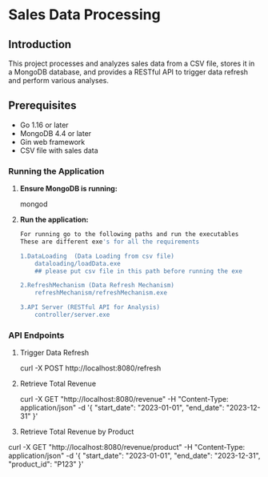# Sales Data Processing 

## Introduction

This project processes and analyzes sales data from a CSV file, stores it in a MongoDB database, and provides a RESTful API to trigger data refresh and perform various analyses.

## Prerequisites

- Go 1.16 or later
- MongoDB 4.4 or later
- Gin web framework
- CSV file with sales data 
      

### Running the Application

1. **Ensure MongoDB is running:**

    mongod

2. **Run the application:**

    ```sh
    For running go to the following paths and run the executables
    These are different exe's for all the requirements

    1.DataLoading  (Data Loading from csv file)
        dataloading/loadData.exe
        ## please put csv file in this path before running the exe
    
    2.RefreshMechanism (Data Refresh Mechanism)
        refreshMechanism/refreshMechanism.exe

    3.API Server (RESTful API for Analysis)
        controller/server.exe
   ```

### API Endpoints

1. Trigger Data Refresh

    curl -X POST http://localhost:8080/refresh

2. Retrieve Total Revenue

   curl -X GET "http://localhost:8080/revenue" -H "Content-Type: application/json" -d '{
    "start_date": "2023-01-01",
    "end_date": "2023-12-31"
     }'

3.  Retrieve Total Revenue by Product

   curl -X GET "http://localhost:8080/revenue/product" -H "Content-Type: application/json" -d '{
    "start_date": "2023-01-01",
    "end_date": "2023-12-31",
    "product_id": "P123"
}'
